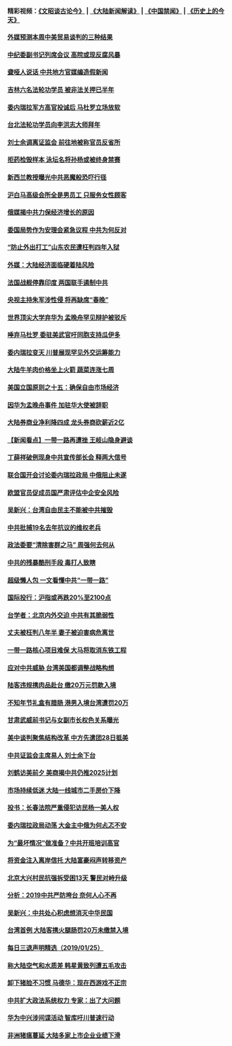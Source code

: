#### 精彩视频：[《文昭谈古论今》](https://github.com/gfw-breaker/wenzhao/blob/master/README.md?t=01280030) | [《大陆新闻解读》](https://github.com/gfw-breaker/ntdtv-comedy/blob/master/README.md?t=01280030) | [《中国禁闻》](https://github.com/gfw-breaker/ntdtv-news/blob/master/README.md?t=01280030) | [《历史上的今天》](https://github.com/gfw-breaker/today-in-history/blob/master/README.md?t=01280030) 

#### [外媒预测本周中美贸易谈判的三种结果](../pages/nsc413/n11006293.md?t=01280030) 

#### [中纪委副书记列席会议 高院或现反腐风暴](../pages/nsc413/n11005980.md?t=01280030) 

#### [聋哑人说话 中共地方官媒编造假新闻](../pages/nsc413/n11006067.md?t=01280030) 

#### [吉林六名法轮功学员 被非法关押已半年](../pages/nsc413/n11004383.md?t=01280030) 

#### [委内瑞拉军方高官投诚后 马杜罗立场放软](../pages/nsc413/n11006068.md?t=01280030) 

#### [台北法轮功学员向李洪志大师拜年](../pages/nsc413/n11005730.md?t=01280030) 

#### [刘士余调离证监会 前往地被称官员反省所](../pages/nsc413/n11005845.md?t=01280030) 

#### [拒药检毁样本 泳坛名将孙杨或被终身禁赛](../pages/nsc413/n11005889.md?t=01280030) 

#### [新西兰教授曝光中共恶魔般恐吓行径](../pages/nsc413/n11004756.md?t=01280030) 


#### [沪白马高级会所全是男员工 只服务女性顾客](../pages/nsc413/n11005205.md?t=01280030) 

#### [俄媒揭中共力保经济增长的原因](../pages/nsc413/n11005387.md?t=01280030) 

#### [委国局势作为安理会紧急议程 中共为何反对](../pages/nsc413/n11005469.md?t=01280030) 

#### [“防止外出打工”山东农民遭枉判四年入狱](../pages/nsc413/n11004258.md?t=01280030) 

#### [外媒：大陆经济面临硬着陆风险](../pages/nsc413/n11005134.md?t=01280030) 

#### [法国战舰停靠印度 两国联手遏制中共](../pages/nsc413/n11005288.md?t=01280030) 

#### [央视主持朱军涉性侵 将再缺席“春晚”](../pages/nsc413/n11005081.md?t=01280030) 

#### [世界顶尖大学弃华为 孟晚舟罕见辩护被驳斥](../pages/nsc413/n11004889.md?t=01280030) 

#### [唾弃马杜罗 委驻美武官吁同胞支持瓜伊多](../pages/nsc413/n11004923.md?t=01280030) 

#### [委内瑞拉变天 川普展现罕见外交运筹能力](../pages/nsc413/n11004848.md?t=01280030) 

#### [大陆牛羊肉价格坐上火箭 蔬菜连涨七周](../pages/nsc413/n11004726.md?t=01280030) 

#### [美国立国原则之十五：确保自由市场经济](../pages/nsc413/n10957715.md?t=01280030) 

#### [因华为孟晚舟事件 加驻华大使被辞职](../pages/nsc413/n11004706.md?t=01280030) 

#### [大陆券商业净利降四成 龙头券商砍薪近2亿](../pages/nsc413/n11004659.md?t=01280030) 

#### [【新闻看点】一带一路再遭挫 王岐山隐身避谈](../pages/nsc413/n11004511.md?t=01280030) 

#### [丁薛祥破例现身中共宣传部长会 释两大信号](../pages/nsc413/n11004650.md?t=01280030) 

#### [联合国开会讨论委内瑞拉政局 中俄阻止未遂](../pages/nsc413/n11004660.md?t=01280030) 

#### [欧盟官员促成员国严肃评估中企安全风险](../pages/nsc413/n11004719.md?t=01280030) 

#### [吴新兴：台湾自由民主不能被中共摧毁](../pages/nsc413/n11003471.md?t=01280030) 

#### [中共批捕19名去年抗议的维权老兵](../pages/nsc413/n11004434.md?t=01280030) 

#### [政法委要“清除害群之马” 周强何去何从](../pages/nsc413/n11004347.md?t=01280030) 

#### [中共的残暴酷刑手段 毒打人致瞎](../pages/nsc413/n11002034.md?t=01280030) 

#### [超级懒人包 一文看懂中共“一带一路”](../pages/nsc413/n11001720.md?t=01280030) 

#### [国际投行：沪指或再跌20%至2100点](../pages/nsc413/n11003875.md?t=01280030) 

#### [台学者：北京内外交迫 中共有其脆弱性](../pages/nsc413/n11004193.md?t=01280030) 


#### [丈夫被枉判八年半 妻子被迫害病危离世](../pages/nsc413/n10999596.md?t=01280030) 

#### [一带一路核心项目难保 大马将取消东铁工程](../pages/nsc413/n11004028.md?t=01280030) 

#### [应对中共威胁 台湾美国都调整战略构想](../pages/nsc413/n11004093.md?t=01280030) 

#### [陆客违规携肉品赴台 缴20万元罚款入境](../pages/nsc413/n11004048.md?t=01280030) 

#### [不知年节礼盒有腊肠 港男入境台湾遭罚20万](../pages/nsc413/n11004027.md?t=01280030) 

#### [甘肃武威前书记与女副市长权色关系曝光](../pages/nsc413/n11003833.md?t=01280030) 

#### [美中谈判聚焦结构改革 中方先遣团28日抵美](../pages/nsc413/n11003280.md?t=01280030) 

#### [中共证监会主席易人 刘士余下台](../pages/nsc413/n11003728.md?t=01280030) 

#### [刘鹤访美前夕 美商揭中共仍推2025计划](../pages/nsc413/n11003676.md?t=01280030) 

#### [市场持续低迷 大陆一线城市二手房价下降](../pages/nsc413/n11003324.md?t=01280030) 

#### [投书：长春法院严重侵犯访民杨一美人权](../pages/nsc413/n11003423.md?t=01280030) 

#### [委内瑞拉政局动荡 大金主中俄为何忐忑不安](../pages/nsc413/n11002551.md?t=01280030) 

#### [为“最坏情况”做准备？中共开班培训高官](../pages/nsc413/n11003319.md?t=01280030) 

#### [将资金注入离岸信托 大陆富豪闷声转移资产](../pages/nsc413/n11003041.md?t=01280030) 

#### [北京大兴村民抗强拆受困13天 警民对峙升级](../pages/nsc413/n11002890.md?t=01280030) 

#### [分析：2019中共严防垮台 奈何人心不再](../pages/nsc413/n10995206.md?t=01280030) 

#### [吴新兴：中共处心积虑想消灭中华民国](../pages/nsc413/n11003257.md?t=01280030) 

#### [台湾首例 大陆客携火腿肠罚20万未缴禁入境](../pages/nsc413/n11003188.md?t=01280030) 

#### [每日三退声明精选（2019/01/25）](../pages/nsc413/n11003242.md?t=01280030) 

#### [称大陆空气和水质差 韩星黄致列遭五毛攻击](../pages/nsc413/n11002240.md?t=01280030) 

#### [卸下猪脸不习惯 马德华：现在西游戏不正宗](../pages/nsc413/n11002467.md?t=01280030) 

#### [中共扩大政法系统权力 专家：出了大问题](../pages/nsc413/n11002894.md?t=01280030) 

#### [华为中兴涉间谍活动 智库吁川普速行动](../pages/nsc413/n11002224.md?t=01280030) 

#### [非洲猪瘟蔓延 大陆多家上市企业业绩下滑](../pages/nsc413/n10999993.md?t=01280030) 

